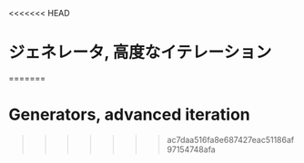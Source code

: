 
<<<<<<< HEAD
# ジェネレータ, 高度なイテレーション
=======
# Generators, advanced iteration
>>>>>>> ac7daa516fa8e687427eac51186af97154748afa
